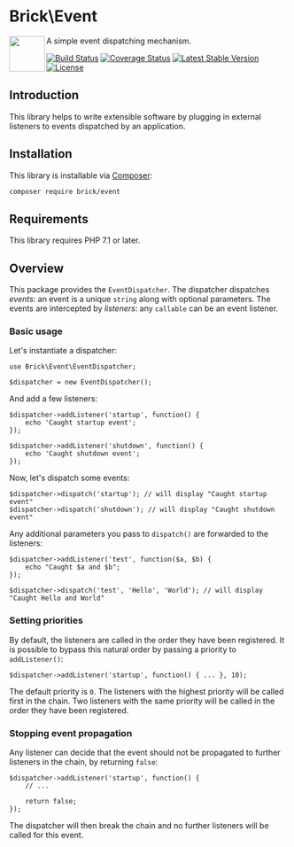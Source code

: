 Brick\Event
===========

<img src="https://raw.githubusercontent.com/brick/brick/master/logo.png" alt="" align="left" height="64">

A simple event dispatching mechanism.

[![Build Status](https://github.com/brick/event/workflows/CI/badge.svg)](https://github.com/brick/event/actions)
[![Coverage Status](https://coveralls.io/repos/github/brick/event/badge.svg?branch=master)](https://coveralls.io/github/brick/event?branch=master)
[![Latest Stable Version](https://poser.pugx.org/brick/event/v/stable)](https://packagist.org/packages/brick/event)
[![License](https://img.shields.io/badge/license-MIT-blue.svg)](http://opensource.org/licenses/MIT)

Introduction
------------

This library helps to write extensible software by plugging in external listeners to events dispatched by an application.

Installation
------------

This library is installable via [Composer](https://getcomposer.org/):

```bash
composer require brick/event
```

Requirements
------------

This library requires PHP 7.1 or later.

Overview
--------

This package provides the `EventDispatcher`.
The dispatcher dispatches *events*: an event is a unique `string` along with optional parameters.
The events are intercepted by *listeners*: any `callable` can be an event listener.

### Basic usage

Let's instantiate a dispatcher:

    use Brick\Event\EventDispatcher;
    
    $dispatcher = new EventDispatcher();

And add a few listeners:

    $dispatcher->addListener('startup', function() {
        echo 'Caught startup event';
    });
    
    $dispatcher->addListener('shutdown', function() {
        echo 'Caught shutdown event';
    });

Now, let's dispatch some events:

    $dispatcher->dispatch('startup'); // will display "Caught startup event"
    $dispatcher->dispatch('shutdown'); // will display "Caught shutdown event"

Any additional parameters you pass to `dispatch()` are forwarded to the listeners:

    $dispatcher->addListener('test', function($a, $b) {
        echo "Caught $a and $b";
    });

    $dispatcher->dispatch('test', 'Hello', 'World'); // will display "Caught Hello and World"

### Setting priorities

By default, the listeners are called in the order they have been registered. It is possible to bypass this
natural order by passing a priority to `addListener()`:

    $dispatcher->addListener('startup', function() { ... }, 10);

The default priority is `0`. The listeners with the highest priority will be called first in the chain.
Two listeners with the same priority will be called in the order they have been registered.

### Stopping event propagation

Any listener can decide that the event should not be propagated to further listeners in the chain, by returning `false`:

    $dispatcher->addListener('startup', function() {
        // ...

        return false;
    });

The dispatcher will then break the chain and no further listeners will be called for this event.
